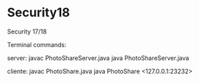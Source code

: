 # Security18
Security 17/18

Terminal commands:

server: javac PhotoShareServer.java
        java PhotoShareServer.java
        
cliente: javac PhotoShare.java
         java PhotoShare <userId> <password> <127.0.0.1:23232>
